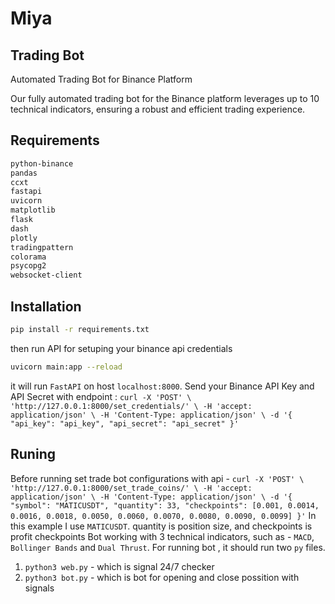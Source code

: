 # Miya 

## Trading Bot

Automated Trading Bot for Binance Platform

Our fully automated trading bot for the Binance platform leverages up to 10 technical indicators, ensuring a robust and efficient trading experience.

## Requirements

```sh
python-binance
pandas
ccxt
fastapi
uvicorn
matplotlib
flask
dash
plotly
tradingpattern
colorama
psycopg2
websocket-client

```

## Installation

```sh
pip install -r requirements.txt
```

then run API for setuping your binance api credentials

```sh
uvicorn main:app --reload
```
it will run ``FastAPI`` on host ``localhost:8000``. Send your Binance API Key and API Secret with endpoint : `` curl -X 'POST' \
  'http://127.0.0.1:8000/set_credentials/' \
  -H 'accept: application/json' \
  -H 'Content-Type: application/json' \
  -d '{
  "api_key": "api_key",
  "api_secret": "api_secret"
}' ``

## Runing
Before running set trade bot configurations with api - ``curl -X 'POST' \
  'http://127.0.0.1:8000/set_trade_coins/' \
  -H 'accept: application/json' \
  -H 'Content-Type: application/json' \
  -d '{
  "symbol": "MATICUSDT",
  "quantity": 33,
  "checkpoints": [0.001, 0.0014, 0.0016, 0.0018, 0.0050, 0.0060, 0.0070, 0.0080, 0.0090, 0.0099]
}'``
In this example I use ``MATICUSDT``. quantity is position size, and checkpoints is profit checkpoints
Bot working with 3 technical indicators, such as - ``MACD``, ``Bollinger Bands`` and ``Dual Thrust``.
For running bot , it should run two ``py`` files. 
1. ``python3 web.py`` - which is signal 24/7 checker
2. ``python3 bot.py`` - which is bot for opening and close possition with signals
